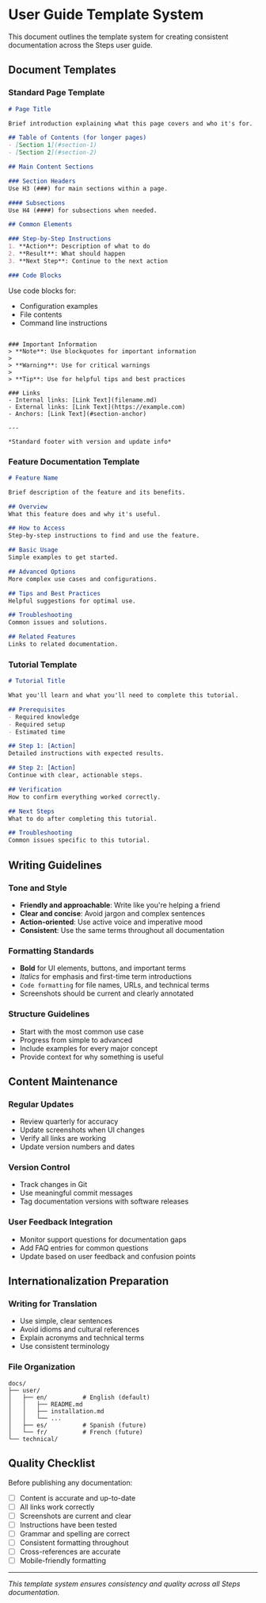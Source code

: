 # User Guide Template System

This document outlines the template system for creating consistent documentation across the Steps user guide.

## Document Templates

### Standard Page Template

```markdown
# Page Title

Brief introduction explaining what this page covers and who it's for.

## Table of Contents (for longer pages)
- [Section 1](#section-1)
- [Section 2](#section-2)

## Main Content Sections

### Section Headers
Use H3 (###) for main sections within a page.

#### Subsections
Use H4 (####) for subsections when needed.

## Common Elements

### Step-by-Step Instructions
1. **Action**: Description of what to do
2. **Result**: What should happen
3. **Next Step**: Continue to the next action

### Code Blocks
```
Use code blocks for:
- Configuration examples
- File contents
- Command line instructions
```

### Important Information
> **Note**: Use blockquotes for important information
> 
> **Warning**: Use for critical warnings
> 
> **Tip**: Use for helpful tips and best practices

### Links
- Internal links: [Link Text](filename.md)
- External links: [Link Text](https://example.com)
- Anchors: [Link Text](#section-anchor)

---

*Standard footer with version and update info*
```

### Feature Documentation Template

```markdown
# Feature Name

Brief description of the feature and its benefits.

## Overview
What this feature does and why it's useful.

## How to Access
Step-by-step instructions to find and use the feature.

## Basic Usage
Simple examples to get started.

## Advanced Options
More complex use cases and configurations.

## Tips and Best Practices
Helpful suggestions for optimal use.

## Troubleshooting
Common issues and solutions.

## Related Features
Links to related documentation.
```

### Tutorial Template

```markdown
# Tutorial Title

What you'll learn and what you'll need to complete this tutorial.

## Prerequisites
- Required knowledge
- Required setup
- Estimated time

## Step 1: [Action]
Detailed instructions with expected results.

## Step 2: [Action]
Continue with clear, actionable steps.

## Verification
How to confirm everything worked correctly.

## Next Steps
What to do after completing this tutorial.

## Troubleshooting
Common issues specific to this tutorial.
```

## Writing Guidelines

### Tone and Style
- **Friendly and approachable**: Write like you're helping a friend
- **Clear and concise**: Avoid jargon and complex sentences
- **Action-oriented**: Use active voice and imperative mood
- **Consistent**: Use the same terms throughout all documentation

### Formatting Standards
- **Bold** for UI elements, buttons, and important terms
- *Italics* for emphasis and first-time term introductions
- `Code formatting` for file names, URLs, and technical terms
- Screenshots should be current and clearly annotated

### Structure Guidelines
- Start with the most common use case
- Progress from simple to advanced
- Include examples for every major concept
- Provide context for why something is useful

## Content Maintenance

### Regular Updates
- Review quarterly for accuracy
- Update screenshots when UI changes
- Verify all links are working
- Update version numbers and dates

### Version Control
- Track changes in Git
- Use meaningful commit messages
- Tag documentation versions with software releases

### User Feedback Integration
- Monitor support questions for documentation gaps
- Add FAQ entries for common questions
- Update based on user feedback and confusion points

## Internationalization Preparation

### Writing for Translation
- Use simple, clear sentences
- Avoid idioms and cultural references
- Explain acronyms and technical terms
- Use consistent terminology

### File Organization
```
docs/
├── user/
│   ├── en/          # English (default)
│   │   ├── README.md
│   │   ├── installation.md
│   │   └── ...
│   ├── es/          # Spanish (future)
│   └── fr/          # French (future)
└── technical/
```

## Quality Checklist

Before publishing any documentation:

- [ ] Content is accurate and up-to-date
- [ ] All links work correctly
- [ ] Screenshots are current and clear
- [ ] Instructions have been tested
- [ ] Grammar and spelling are correct
- [ ] Consistent formatting throughout
- [ ] Cross-references are accurate
- [ ] Mobile-friendly formatting

---

*This template system ensures consistency and quality across all Steps documentation.*

